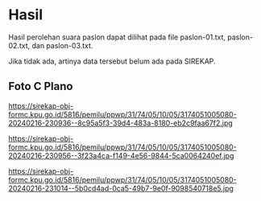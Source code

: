 # Hasil

Hasil perolehan suara paslon dapat dilihat pada file paslon-01.txt, paslon-02.txt, dan paslon-03.txt.

Jika tidak ada, artinya data tersebut belum ada pada SIREKAP.

## Foto C Plano

https://sirekap-obj-formc.kpu.go.id/5816/pemilu/ppwp/31/74/05/10/05/3174051005080-20240216-230936--8c95a5f3-39d4-483a-8180-eb2c9faa67f2.jpg

https://sirekap-obj-formc.kpu.go.id/5816/pemilu/ppwp/31/74/05/10/05/3174051005080-20240216-230956--3f23a4ca-f149-4e56-9844-5ca0064240ef.jpg

https://sirekap-obj-formc.kpu.go.id/5816/pemilu/ppwp/31/74/05/10/05/3174051005080-20240216-231014--5b0cd4ad-0ca5-49b7-9e0f-9098540718e5.jpg
